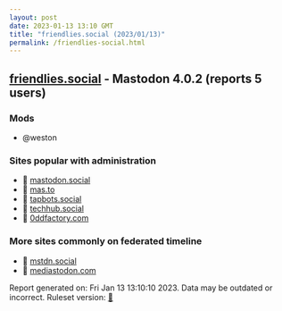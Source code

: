 ```yaml
---
layout: post
date: 2023-01-13 13:10 GMT
title: "friendlies.social (2023/01/13)"
permalink: /friendlies-social.html
---
```


## [friendlies.social](https://friendlies.social) - Mastodon 4.0.2 (reports 5 users)

### Mods
 * @weston

### Sites popular with administration

* 🐘 [mastodon.social](/mastodon-social.html)
* 🐘 [mas.to](/mas-to.html)
* 🐘 [tapbots.social](/tapbots-social.html)
* 🐘 [techhub.social](/techhub-social.html)
* 🐘 [0ddfactory.com](/0ddfactory-com.html)

### More sites commonly on federated timeline

* 🐘 [mstdn.social](/mstdn-social.html)
* 🐘 [mediastodon.com](/mediastodon-com.html)

Report generated on: Fri Jan 13 13:10:10 2023. Data may be outdated or incorrect.
Ruleset version: [🧁](/version-cupcake)
